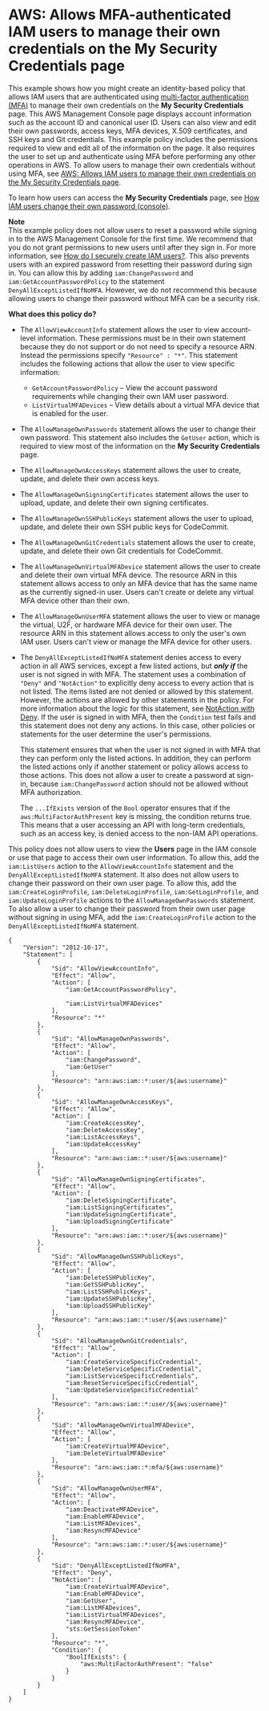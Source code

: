 # AWS: Allows MFA\-authenticated IAM users to manage their own credentials on the My Security Credentials page<a name="reference_policies_examples_aws_my-sec-creds-self-manage"></a>

This example shows how you might create an identity\-based policy that allows IAM users that are authenticated using [multi\-factor authentication \(MFA\)](id_credentials_mfa.md) to manage their own credentials on the **My Security Credentials** page\. This AWS Management Console page displays account information such as the account ID and canonical user ID\. Users can also view and edit their own passwords, access keys, MFA devices, X\.509 certificates, and SSH keys and Git credentials\. This example policy includes the permissions required to view and edit all of the information on the page\. It also requires the user to set up and authenticate using MFA before performing any other operations in AWS\. To allow users to manage their own credentials without using MFA, see [AWS: Allows IAM users to manage their own credentials on the My Security Credentials page](reference_policies_examples_aws_my-sec-creds-self-manage-no-mfa.md)\.

To learn how users can access the **My Security Credentials** page, see [How IAM users change their own password \(console\)](id_credentials_passwords_user-change-own.md#ManagingUserPwdSelf-Console)\.

**Note**  
This example policy does not allow users to reset a password while signing in to the AWS Management Console for the first time\. We recommend that you do not grant permissions to new users until after they sign in\. For more information, see [How do I securely create IAM users?](troubleshoot_general.md#troubleshoot_general_securely-create-iam-users)\. This also prevents users with an expired password from resetting their password during sign in\. You can allow this by adding `iam:ChangePassword` and `iam:GetAccountPasswordPolicy` to the statement `DenyAllExceptListedIfNoMFA`\. However, we do not recommend this because allowing users to change their password without MFA can be a security risk\.

**What does this policy do?**
+ The `AllowViewAccountInfo` statement allows the user to view account\-level information\. These permissions must be in their own statement because they do not support or do not need to specify a resource ARN\. Instead the permissions specify `"Resource" : "*"`\. This statement includes the following actions that allow the user to view specific information: 
  + `GetAccountPasswordPolicy` – View the account password requirements while changing their own IAM user password\.
  + `ListVirtualMFADevices` – View details about a virtual MFA device that is enabled for the user\.
+ The `AllowManageOwnPasswords` statement allows the user to change their own password\. This statement also includes the `GetUser` action, which is required to view most of the information on the **My Security Credentials** page\.
+ The `AllowManageOwnAccessKeys` statement allows the user to create, update, and delete their own access keys\.
+ The `AllowManageOwnSigningCertificates` statement allows the user to upload, update, and delete their own signing certificates\.
+ The `AllowManageOwnSSHPublicKeys` statement allows the user to upload, update, and delete their own SSH public keys for CodeCommit\.
+ The `AllowManageOwnGitCredentials` statement allows the user to create, update, and delete their own Git credentials for CodeCommit\.
+ The `AllowManageOwnVirtualMFADevice` statement allows the user to create and delete their own virtual MFA device\. The resource ARN in this statement allows access to only an MFA device that has the same name as the currently signed\-in user\. Users can't create or delete any virtual MFA device other than their own\.
+ The `AllowManageOwnUserMFA` statement allows the user to view or manage the virtual, U2F, or hardware MFA device for their own user\. The resource ARN in this statement allows access to only the user's own IAM user\. Users can't view or manage the MFA device for other users\.
+ The `DenyAllExceptListedIfNoMFA` statement denies access to every action in all AWS services, except a few listed actions, but ***only if*** the user is not signed in with MFA\. The statement uses a combination of `"Deny"` and `"NotAction"` to explicitly deny access to every action that is not listed\. The items listed are not denied or allowed by this statement\. However, the actions are allowed by other statements in the policy\. For more information about the logic for this statement, see [NotAction with Deny](reference_policies_elements_notaction.md)\. If the user is signed in with MFA, then the `Condition` test fails and this statement does not deny any actions\. In this case, other policies or statements for the user determine the user's permissions\.

  This statement ensures that when the user is not signed in with MFA that they can perform only the listed actions\. In addition, they can perform the listed actions only if another statement or policy allows access to those actions\. This does not allow a user to create a password at sign\-in, because `iam:ChangePassword` action should not be allowed without MFA authorization\.

  The `...IfExists` version of the `Bool` operator ensures that if the `aws:MultiFactorAuthPresent` key is missing, the condition returns true\. This means that a user accessing an API with long\-term credentials, such as an access key, is denied access to the non\-IAM API operations\.

This policy does not allow users to view the **Users** page in the IAM console or use that page to access their own user information\. To allow this, add the `iam:ListUsers` action to the `AllowViewAccountInfo` statement and the `DenyAllExceptListedIfNoMFA` statement\. It also does not allow users to change their password on their own user page\. To allow this, add the `iam:CreateLoginProfile`, `iam:DeleteLoginProfile`, `iam:GetLoginProfile`, and `iam:UpdateLoginProfile` actions to the `AllowManageOwnPasswords` statement\. To also allow a user to change their password from their own user page without signing in using MFA, add the `iam:CreateLoginProfile` action to the `DenyAllExceptListedIfNoMFA` statement\.

```
{
    "Version": "2012-10-17",
    "Statement": [
        {
            "Sid": "AllowViewAccountInfo",
            "Effect": "Allow",
            "Action": [
                "iam:GetAccountPasswordPolicy",
                
                "iam:ListVirtualMFADevices"
            ],
            "Resource": "*"
        },       
        {
            "Sid": "AllowManageOwnPasswords",
            "Effect": "Allow",
            "Action": [
                "iam:ChangePassword",
                "iam:GetUser"
            ],
            "Resource": "arn:aws:iam::*:user/${aws:username}"
        },
        {
            "Sid": "AllowManageOwnAccessKeys",
            "Effect": "Allow",
            "Action": [
                "iam:CreateAccessKey",
                "iam:DeleteAccessKey",
                "iam:ListAccessKeys",
                "iam:UpdateAccessKey"
            ],
            "Resource": "arn:aws:iam::*:user/${aws:username}"
        },
        {
            "Sid": "AllowManageOwnSigningCertificates",
            "Effect": "Allow",
            "Action": [
                "iam:DeleteSigningCertificate",
                "iam:ListSigningCertificates",
                "iam:UpdateSigningCertificate",
                "iam:UploadSigningCertificate"
            ],
            "Resource": "arn:aws:iam::*:user/${aws:username}"
        },
        {
            "Sid": "AllowManageOwnSSHPublicKeys",
            "Effect": "Allow",
            "Action": [
                "iam:DeleteSSHPublicKey",
                "iam:GetSSHPublicKey",
                "iam:ListSSHPublicKeys",
                "iam:UpdateSSHPublicKey",
                "iam:UploadSSHPublicKey"
            ],
            "Resource": "arn:aws:iam::*:user/${aws:username}"
        },
        {
            "Sid": "AllowManageOwnGitCredentials",
            "Effect": "Allow",
            "Action": [
                "iam:CreateServiceSpecificCredential",
                "iam:DeleteServiceSpecificCredential",
                "iam:ListServiceSpecificCredentials",
                "iam:ResetServiceSpecificCredential",
                "iam:UpdateServiceSpecificCredential"
            ],
            "Resource": "arn:aws:iam::*:user/${aws:username}"
        },
        {
            "Sid": "AllowManageOwnVirtualMFADevice",
            "Effect": "Allow",
            "Action": [
                "iam:CreateVirtualMFADevice",
                "iam:DeleteVirtualMFADevice"
            ],
            "Resource": "arn:aws:iam::*:mfa/${aws:username}"
        },
        {
            "Sid": "AllowManageOwnUserMFA",
            "Effect": "Allow",
            "Action": [
                "iam:DeactivateMFADevice",
                "iam:EnableMFADevice",
                "iam:ListMFADevices",
                "iam:ResyncMFADevice"
            ],
            "Resource": "arn:aws:iam::*:user/${aws:username}"
        },
        {
            "Sid": "DenyAllExceptListedIfNoMFA",
            "Effect": "Deny",
            "NotAction": [
                "iam:CreateVirtualMFADevice",
                "iam:EnableMFADevice",
                "iam:GetUser",
                "iam:ListMFADevices",
                "iam:ListVirtualMFADevices",
                "iam:ResyncMFADevice",
                "sts:GetSessionToken"
            ],
            "Resource": "*",
            "Condition": {
                "BoolIfExists": {
                    "aws:MultiFactorAuthPresent": "false"
                }
            }
        }
    ]
}
```
